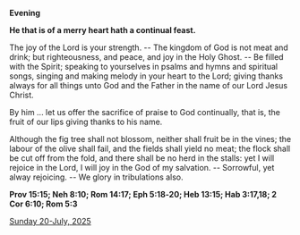 **Evening**

**He that is of a merry heart hath a continual feast.**
 
The joy of the Lord is your strength. -- The kingdom of God is not meat and drink; but righteousness, and peace, and joy in the Holy Ghost. -- Be filled with the Spirit; speaking to yourselves in psalms and hymns and spiritual songs, singing and making melody in your heart to the Lord; giving thanks always for all things unto God and the Father in the name of our Lord Jesus Christ.
 
By him ... let us offer the sacrifice of praise to God continually, that is, the fruit of our lips giving thanks to his name.
 
Although the fig tree shall not blossom, neither shall fruit be in the vines; the labour of the olive shall fail, and the fields shall yield no meat; the flock shall be cut off from the fold, and there shall be no herd in the stalls: yet I will rejoice in the Lord, I will joy in the God of my salvation. -- Sorrowful, yet alway rejoicing. -- We glory in tribulations also.  

**Prov 15:15; Neh 8:10; Rom 14:17; Eph 5:18‑20; Heb 13:15; Hab 3:17,18; 2 Cor 6:10; Rom 5:3**

[Sunday 20-July, 2025](https://t.me/daily_light)
